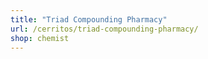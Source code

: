 ```yaml
---
title: "Triad Compounding Pharmacy"
url: /cerritos/triad-compounding-pharmacy/
shop: chemist
---
```

